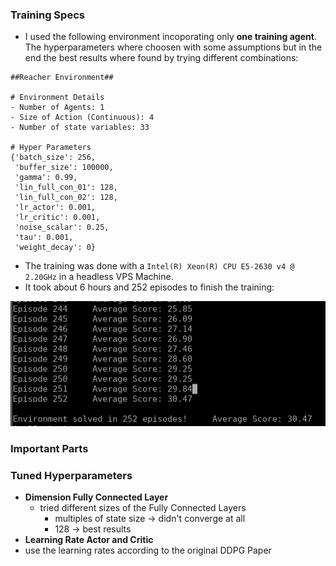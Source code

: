 ### Training Specs

  * I used the following environment incoporating only **one training agent**. 
The hyperparameters where choosen with some assumptions but in the end the best results where found by trying different combinations:

```
##Reacher Environment##

# Environment Details
- Number of Agents: 1
- Size of Action (Continuous): 4 
- Number of state variables: 33

# Hyper Parameters
{'batch_size': 256,
 'buffer_size': 100000,
 'gamma': 0.99,
 'lin_full_con_01': 128,
 'lin_full_con_02': 128,
 'lr_actor': 0.001,
 'lr_critic': 0.001,
 'noise_scalar': 0.25,
 'tau': 0.001,
 'weight_decay': 0}
```

  * The training was done with a `Intel(R) Xeon(R) CPU E5-2630 v4 @ 2.20GHz` in a headless VPS Machine.
  * It took about 6 hours and 252 episodes to finish the training:
  
![](images/screenshot_finished_training.png)

### Important Parts



### Tuned Hyperparameters

 * **Dimension Fully Connected Layer** 
   * tried different sizes of the Fully Connected Layers
     * multiples of state size -> didn't converge at all
     * 128 -> best results
 * **Learning Rate Actor and Critic**
  * use the learning rates according to the original DDPG Paper
   
